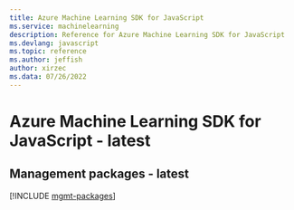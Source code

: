 ```yaml
---
title: Azure Machine Learning SDK for JavaScript
ms.service: machinelearning
description: Reference for Azure Machine Learning SDK for JavaScript
ms.devlang: javascript
ms.topic: reference
ms.author: jeffish
author: xirzec
ms.data: 07/26/2022
---
```

# Azure Machine Learning SDK for JavaScript - latest

## Management packages - latest
[!INCLUDE [mgmt-packages](machine-learning-mgmt-index.md)]